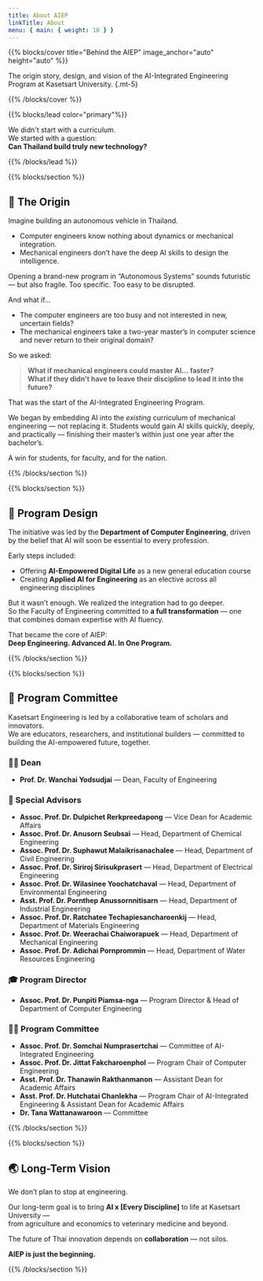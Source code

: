 ```yaml
---
title: About AIEP
linkTitle: About
menu: { main: { weight: 10 } }
---
```


{{% blocks/cover title="Behind the AIEP" image_anchor="auto" height="auto" %}}

The origin story, design, and vision of the AI-Integrated Engineering Program at Kasetsart University.
{.mt-5}

{{% /blocks/cover %}}


{{% blocks/lead color="primary"%}}

We didn't start with a curriculum.  
We started with a question:  
**Can Thailand build truly new technology?**

{{% /blocks/lead %}}


{{% blocks/section %}}

## 🌱 The Origin

Imagine building an autonomous vehicle in Thailand.

- Computer engineers know nothing about dynamics or mechanical integration.
- Mechanical engineers don’t have the deep AI skills to design the intelligence.

Opening a brand-new program in “Autonomous Systems” sounds futuristic — but also fragile. Too specific. Too easy to be disrupted.

And what if…

- The computer engineers are too busy and not interested in new, uncertain fields?
- The mechanical engineers take a two-year master’s in computer science and never return to their original domain?

So we asked:
> **What if mechanical engineers could master AI… faster?**  
> **What if they didn’t have to leave their discipline to lead it into the future?**

That was the start of the AI-Integrated Engineering Program.

We began by embedding AI into the *existing* curriculum of mechanical engineering — not replacing it. Students would gain AI skills quickly, deeply, and practically — finishing their master’s within just one year after the bachelor’s.

A win for students, for faculty, and for the nation.

{{% /blocks/section %}}


{{% blocks/section %}}

## 🧠 Program Design

The initiative was led by the **Department of Computer Engineering**, driven by the belief that AI will soon be essential to every profession.

Early steps included:

- Offering **AI-Empowered Digital Life** as a new general education course  
- Creating **Applied AI for Engineering** as an elective across all engineering disciplines

But it wasn’t enough. We realized the integration had to go deeper.  
So the Faculty of Engineering committed to **a full transformation** — one that combines domain expertise with AI fluency.

That became the core of AIEP:  
**Deep Engineering. Advanced AI. In One Program.**

{{% /blocks/section %}}


{{% blocks/section %}}

## 👥 Program Committee

Kasetsart Engineering is led by a collaborative team of scholars and innovators.  
We are educators, researchers, and institutional builders — committed to building the AI-empowered future, together.

### 🧑‍🏫 Dean

- **Prof. Dr. Wanchai Yodsudjai** — Dean, Faculty of Engineering

### 🧠 Special Advisors

- **Assoc. Prof. Dr. Dulpichet Rerkpreedapong** — Vice Dean for Academic Affairs  
- **Assoc. Prof. Dr. Anusorn Seubsai** — Head, Department of Chemical Engineering  
- **Assoc. Prof. Dr. Suphawut Malaikrisanachalee** — Head, Department of Civil Engineering  
- **Assoc. Prof. Dr. Siriroj Sirisukprasert** — Head, Department of Electrical Engineering  
- **Assoc. Prof. Dr. Wilasinee Yoochatchaval** — Head, Department of Environmental Engineering  
- **Asst. Prof. Dr. Pornthep Anussornnitisarn** — Head, Department of Industrial Engineering  
- **Assoc. Prof. Dr. Ratchatee Techapiesancharoenkij** — Head, Department of Materials Engineering  
- **Assoc. Prof. Dr. Weerachai Chaiworapuek** — Head, Department of Mechanical Engineering  
- **Assoc. Prof. Dr. Adichai Pornprommin** — Head, Department of Water Resources Engineering

### 🎓 Program Director

- **Assoc. Prof. Dr. Punpiti Piamsa-nga** — Program Director & Head of Department of Computer Engineering

### 🧑‍🔬 Program Committee

- **Assoc. Prof. Dr. Somchai Numprasertchai** — Committee of AI-Integrated Engineering
- **Assoc. Prof. Dr. Jittat Fakcharoenphol** — Program Chair of Computer Engineering
- **Asst. Prof. Dr. Thanawin Rakthanmanon** — Assistant Dean for Academic Affairs
- **Asst. Prof. Dr. Hutchatai Chanlekha** — Program Chair of AI-Integrated Engineering & Assistant Dean for Academic Affairs  
- **Dr. Tana Wattanawaroon** — Committee


{{% /blocks/section %}}


{{% blocks/section %}}

## 🌏 Long-Term Vision

We don’t plan to stop at engineering.

Our long-term goal is to bring **AI x [Every Discipline]** to life at Kasetsart University —  
from agriculture and economics to veterinary medicine and beyond.

The future of Thai innovation depends on **collaboration** — not silos.

**AIEP is just the beginning.**

{{% /blocks/section %}}
